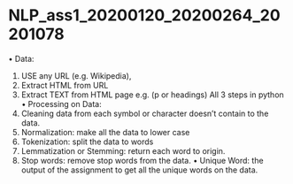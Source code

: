 # NLP_ass1_20200120_20200264_20201078
• Data:
1. USE any URL (e.g. Wikipedia),
2. Extract HTML from URL
3. Extract TEXT from HTML page e.g. (p or headings)
All 3 steps in python
• Processing on Data:
1. Cleaning data from each symbol or character doesn’t contain to the data.
2. Normalization: make all the data to lower case
3. Tokenization: split the data to words
4. Lemmatization or Stemming: return each word to origin.
5. Stop words: remove stop words from the data.
• Unique Word: the output of the assignment to get all the unique words on the data.

